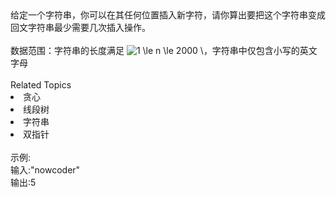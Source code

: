 <div>
	给定一个字符串，你可以在其任何位置插入新字符，请你算出要把这个字符串变成回文字符串最少需要几次插入操作。
</div>
<div>
	<br />
</div>
<div>
	数据范围：字符串的长度满足 <img src="https://www.nowcoder.com/equation?tex=1%20%5Cle%20n%20%5Cle%202000%20%5C" alt="1 \le n \le 2000 \" />，字符串中仅包含小写的英文字母
</div><div><br></div><div><div>Related Topics</div><div><li>贪心</li><li>线段树</li><li>字符串</li><li>双指针</li></div></div><br>示例:<br>输入:"nowcoder"<br>输出:5
<br>